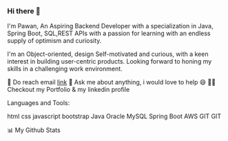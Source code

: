 ### Hi there 👋
 I'm Pawan, An Aspiring Backend Developer with a specialization in Java, Spring Boot, SQL,REST APIs with a passion for learning with an endless supply of optimism and curiosity.

I'm an Object-oriented, design Self-motivated and curious, with a keen interest in building user-centric products. Looking forward to honing my skills in a challenging work environment.

💼 Do reach email [link](impawankryadav@gmail.com)
💬 Ask me about anything, i would love to help 😄
👨‍💻 Checkout my Portfolio & my linkedin profile


Languages and Tools:

html css javascript bootstrap Java Oracle MySQL Spring Boot AWS GIT GIT


📊 My Github Stats



